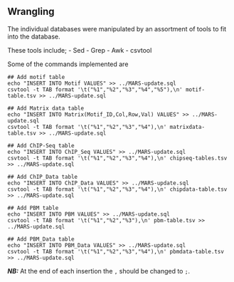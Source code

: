 ## Wrangling

The individual databases were manipulated by an assortment of tools to fit into the database.

These tools include;
	- Sed
	- Grep
	- Awk
	- csvtool


Some of the commands implemented are
```
## Add motif table
echo "INSERT INTO Motif VALUES" >> ../MARS-update.sql
csvtool -t TAB format '\t("%1","%2","%3","%4","%5"),\n' motif-table.tsv >> ../MARS-update.sql

## Add Matrix data table
echo "INSERT INTO Matrix(Motif_ID,Col,Row,Val) VALUES" >> ../MARS-update.sql
csvtool -t TAB format '\t("%1","%2","%3","%4"),\n' matrixdata-table.tsv >> ../MARS-update.sql

## Add ChIP-Seq table
echo "INSERT INTO ChIP_Seq VALUES" >> ../MARS-update.sql
csvtool -t TAB format '\t("%1","%2","%3","%4"),\n' chipseq-tables.tsv >> ../MARS-update.sql

## Add ChIP_Data table
echo "INSERT INTO ChIP_Data VALUES" >> ../MARS-update.sql
csvtool -t TAB format '\t("%1","%2","%3","%4"),\n' chipdata-table.tsv >> ../MARS-update.sql

## Add PBM table
echo "INSERT INTO PBM VALUES" >> ../MARS-update.sql
csvtool -t TAB format '\t("%1","%2","%3"),\n' pbm-table.tsv >> ../MARS-update.sql

## Add PBM_Data table
echo "INSERT INTO PBM_Data VALUES" >> ../MARS-update.sql
csvtool -t TAB format '\t("%1","%2","%3","%4"),\n' pbmdata-table.tsv >> ../MARS-update.sql
```
*__NB:__* At the end of each insertion the `,` should be changed to `;`.

